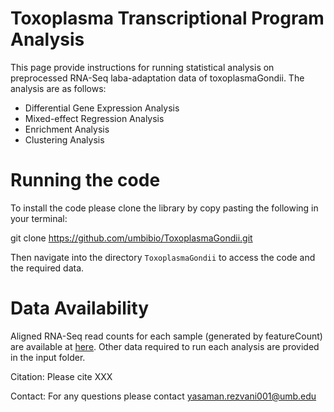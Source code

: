 # Toxoplasma Transcriptional Program Analysis

This page provide instructions for running statistical analysis on preprocessed RNA-Seq laba-adaptation data of toxoplasmaGondii. The analysis are as follows:

* Differential Gene Expression Analysis
* Mixed-effect Regression Analysis
* Enrichment Analysis
* Clustering Analysis

# Running the code

To install the code please clone the library by copy pasting the following in your terminal:

git clone https://github.com/umbibio/ToxoplasmaGondii.git

Then navigate into the directory ```ToxoplasmaGondii``` to access the code and the required data.
# Data Availability

Aligned RNA-Seq read counts for each sample (generated by featureCount) are available at [here](https://markov.math.umb.edu/rnaseq_counts_toxoplasma/rnaseq_counts_toxo.zip). Other data required to run each analysis are provided in the input folder. 

Citation: Please cite
XXX

Contact: For any questions please contact yasaman.rezvani001@umb.edu
